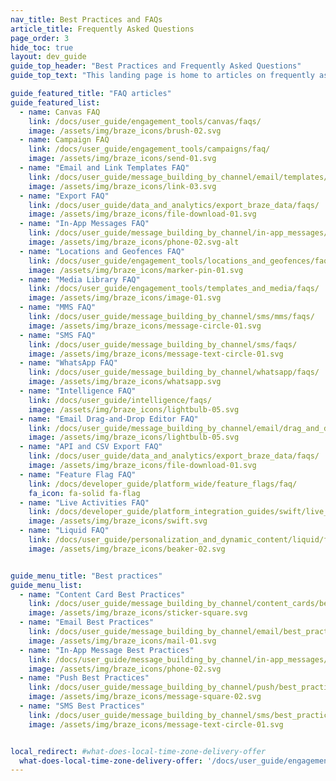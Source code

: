 ```yaml
---
nav_title: Best Practices and FAQs
article_title: Frequently Asked Questions
page_order: 3
hide_toc: true
layout: dev_guide
guide_top_header: "Best Practices and Frequently Asked Questions"
guide_top_text: "This landing page is home to articles on frequently asked questions and best practices about the Braze dashboard and its features."

guide_featured_title: "FAQ articles"
guide_featured_list:
  - name: Canvas FAQ
    link: /docs/user_guide/engagement_tools/canvas/faqs/
    image: /assets/img/braze_icons/brush-02.svg
  - name: Campaign FAQ
    link: /docs/user_guide/engagement_tools/campaigns/faq/
    image: /assets/img/braze_icons/send-01.svg
  - name: "Email and Link Templates FAQ"
    link: /docs/user_guide/message_building_by_channel/email/templates/faq/
    image: /assets/img/braze_icons/link-03.svg
  - name: "Export FAQ"
    link: /docs/user_guide/data_and_analytics/export_braze_data/faqs/
    image: /assets/img/braze_icons/file-download-01.svg
  - name: "In-App Messages FAQ"
    link: /docs/user_guide/message_building_by_channel/in-app_messages/faq/
    image: /assets/img/braze_icons/phone-02.svg-alt
  - name: "Locations and Geofences FAQ"
    link: /docs/user_guide/engagement_tools/locations_and_geofences/faqs/
    image: /assets/img/braze_icons/marker-pin-01.svg
  - name: "Media Library FAQ"
    link: /docs/user_guide/engagement_tools/templates_and_media/faqs/
    image: /assets/img/braze_icons/image-01.svg
  - name: "MMS FAQ"
    link: /docs/user_guide/message_building_by_channel/sms/mms/faqs/
    image: /assets/img/braze_icons/message-circle-01.svg
  - name: "SMS FAQ"
    link: /docs/user_guide/message_building_by_channel/sms/faqs/
    image: /assets/img/braze_icons/message-text-circle-01.svg
  - name: "WhatsApp FAQ"
    link: /docs/user_guide/message_building_by_channel/whatsapp/faqs/
    image: /assets/img/braze_icons/whatsapp.svg
  - name: "Intelligence FAQ"
    link: /docs/user_guide/intelligence/faqs/
    image: /assets/img/braze_icons/lightbulb-05.svg
  - name: "Email Drag-and-Drop Editor FAQ"
    link: /docs/user_guide/message_building_by_channel/email/drag_and_drop/faq/
    image: /assets/img/braze_icons/lightbulb-05.svg
  - name: "API and CSV Export FAQ"
    link: /docs/user_guide/data_and_analytics/export_braze_data/faqs/
    image: /assets/img/braze_icons/file-download-01.svg
  - name: "Feature Flag FAQ"
    link: /docs/developer_guide/platform_wide/feature_flags/faq/
    fa_icon: fa-solid fa-flag
  - name: "Live Activities FAQ"
    link: /docs/developer_guide/platform_integration_guides/swift/live_activities/faq/
    image: /assets/img/braze_icons/swift.svg
  - name: "Liquid FAQ"
    link: /docs/user_guide/personalization_and_dynamic_content/liquid/faq/
    image: /assets/img/braze_icons/beaker-02.svg


guide_menu_title: "Best practices"
guide_menu_list:
  - name: "Content Card Best Practices"
    link: /docs/user_guide/message_building_by_channel/content_cards/best_practices/
    image: /assets/img/braze_icons/sticker-square.svg
  - name: "Email Best Practices"
    link: /docs/user_guide/message_building_by_channel/email/best_practices/
    image: /assets/img/braze_icons/mail-01.svg
  - name: "In-App Message Best Practices"
    link: /docs/user_guide/message_building_by_channel/in-app_messages/best_practices/
    image: /assets/img/braze_icons/phone-02.svg
  - name: "Push Best Practices"
    link: /docs/user_guide/message_building_by_channel/push/best_practices/
    image: /assets/img/braze_icons/message-square-02.svg
  - name: "SMS Best Practices"
    link: /docs/user_guide/message_building_by_channel/sms/best_practices/
    image: /assets/img/braze_icons/message-text-circle-01.svg


local_redirect: #what-does-local-time-zone-delivery-offer
  what-does-local-time-zone-delivery-offer: '/docs/user_guide/engagement_tools/campaigns/faq/#what-does-local-time-zone-delivery-offer'
---
```


<br>